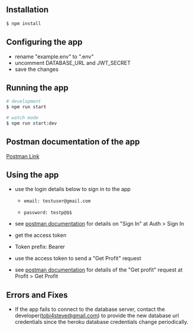 
## Installation

```bash
$ npm install
```

## Configuring the app
 - rename "example.env" to ".env"
 - uncomment DATABASE_URL and JWT_SECRET
 - save the  changes

## Running the app

```bash
# development
$ npm run start

# watch mode
$ npm run start:dev
```

## Postman documentation of the app

[Postman Link](https://documenter.getpostman.com/view/16607098/Uze1viro)

## Using the app

 - use the login details below to sign in to the app
    *     email: testuser@gmail.com
    *     password: testp@$$

 - see [postman documentation](https://documenter.getpostman.com/view/16607098/Uze1viro#793804b2-3a64-4038-9dd4-64514850cdd2) for details on "Sign In" at Auth > Sign In

 - get the access token
 
 - Token prefix: Bearer

 - use the access token to send a "Get Profit" request

 - see [postman documentation](https://documenter.getpostman.com/view/16607098/Uze1viro#7dfa9cf7-88b2-426e-b4b9-f888bf135b42) for details of the "Get profit" request at Profit > Get Profit

## Errors and Fixes
 - If the app fails to connect to the database server, contact the developer(tobi4steve@gmail.com) to provide the new database url credentials since the heroku database credentials change periodically.
